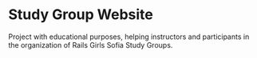 # Study Group Website
Project with educational purposes, helping instructors and participants in the organization of Rails Girls Sofia Study Groups.
